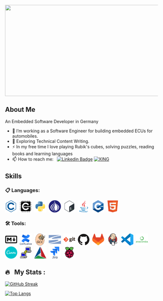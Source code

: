 
<p align="center"><img src="https://media.giphy.com/media/dWesBcTLavkZuG35MI/giphy.gif" width="600" height="300"  /></p>

## About Me

An Embedded Software Developer in Germany
- 🔭 I’m working as a Software Engineer for building embedded ECUs for automobiles.
- 🌱 Exploring Technical Content Writing.
- ⚡ In my free time I love playing Rubik's cubes, solving puzzles, reading books and learning languages
- 📫 How to reach me: &nbsp; [![Linkedin Badge](https://img.shields.io/badge/-rubengdsouza-blue?style=flat&logo=Linkedin&logoColor=white)](https://de.linkedin.com/in/rubengdsouza) [![XING](https://img.shields.io/badge/-rubengdsouza-%23006567.svg?style=flat&logo=xing&logoColor=white)](https://www.xing.com/profile/Ruben_Dsouza)

## Skills

### 📋 Languages:
<p>
<img src="https://github.com/devicons/devicon/blob/master/icons/c/c-line.svg" title="C" **alt="C" width="40" height="40"/>&nbsp;
<img src="https://github.com/devicons/devicon/blob/master/icons/embeddedc/embeddedc-original-wordmark.svg" title="Embedded C" **alt="Embedded C" width="40" height="40"/>&nbsp;
<img src="https://github.com/devicons/devicon/blob/master/icons/python/python-original.svg" title="Python" **alt="Python" width="40" height="40"/>&nbsp;
<img src="https://github.com/devicons/devicon/blob/master/icons/perl/perl-original.svg" title="Perl" **alt="Perl" width="40" height="40"/>&nbsp;
<img src="https://github.com/devicons/devicon/blob/master/icons/bash/bash-original.svg" title="Bash" **alt="Bash" width="40" height="40"/>&nbsp;
<img src="https://github.com/devicons/devicon/blob/master/icons/java/java-original.svg" title="Java" **alt="Java" width="40" height="40"/>&nbsp;
<img src="https://github.com/devicons/devicon/blob/master/icons/cplusplus/cplusplus-original.svg" title="C++" **alt="C++" width="40" height="40"/>&nbsp;
<img src="https://github.com/devicons/devicon/blob/master/icons/html5/html5-original.svg" title="HTML5" alt="HTML" width="40" height="40"/>&nbsp;
</p>

### 🛠 Tools:
<p>
<img src="https://github.com/devicons/devicon/blob/master/icons/markdown/markdown-original.svg" title="Markdown" **alt="Markdown" width="40" height="40"/>&nbsp;
<img src="https://github.com/devicons/devicon/blob/master/icons/confluence/confluence-original-wordmark.svg" title="Confluence" **alt="Confluence" width="40" height="40"/>&nbsp;
<img src="https://github.com/devicons/devicon/blob/master/icons/gcc/gcc-original.svg" title="GCC" **alt="GCC" width="40" height="40"/>&nbsp;
<img src="https://github.com/devicons/devicon/blob/master/icons/subversion/subversion-original.svg" title="SVN" **alt="SVN" width="40" height="40"/>&nbsp;
<img src="https://github.com/devicons/devicon/blob/master/icons/git/git-original-wordmark.svg" title="Git" **alt="Git" width="40" height="40"/>&nbsp;
<img src="https://github.com/devicons/devicon/blob/master/icons/github/github-original.svg" title="GitHub" **alt="GitHub" width="40" height="40"/>&nbsp;
<img src="https://github.com/devicons/devicon/blob/master/icons/gitlab/gitlab-original.svg" title="GitLab" **alt="GitLab" width="40" height="40"/>&nbsp;
<img src="https://github.com/devicons/devicon/blob/master/icons/jenkins/jenkins-original.svg" title="Jenkins" **alt="Jenkins" width="40" height="40"/>&nbsp;
<img src="https://github.com/devicons/devicon/blob/master/icons/vscode/vscode-original.svg" title="VSCode" **alt="VSCode" width="40" height="40"/>&nbsp;
<img src="https://github.com/devicons/devicon/blob/master/icons/anaconda/anaconda-original-wordmark.svg" title="Anaconda" alt="Anaconda" width="40" height="40"/>&nbsp;
<img src="https://github.com/devicons/devicon/blob/master/icons/canva/canva-original.svg" title="Canva" **alt="Canva" width="40" height="40"/>&nbsp;
<img src="https://github.com/devicons/devicon/blob/master/icons/putty/putty-original.svg" title="Putty" **alt="Putty" width="40" height="40"/>&nbsp;
<img src="https://github.com/devicons/devicon/blob/master/icons/cmake/cmake-original.svg" title="CMake" **alt="CMake" width="40" height="40"/>&nbsp;
<img src="https://github.com/devicons/devicon/blob/master/icons/jira/jira-original-wordmark.svg" title="Jira" **alt="Jira" width="40" height="40"/>&nbsp;
<img src="https://github.com/devicons/devicon/blob/master/icons/raspberrypi/raspberrypi-original.svg" title="RasberryPi" **alt="RasberryPi" width="40" height="40"/>&nbsp;
</p>

## 🔥 &nbsp; My Stats :
[![GitHub Streak](http://github-readme-streak-stats.herokuapp.com?user=rubengdsouza&theme=dark&background=000000)](https://git.io/streak-stats)

[![Top Langs](https://github-readme-stats.vercel.app/api/top-langs/?username=rubengdsouza&layout=compact&theme=vision-friendly-dark)](https://github.com/anuraghazra/github-readme-stats)

<!--
[![Duolingo](https://img.shields.io/badge/Duolingo-%234DC730.svg?style=flat&logo=Duolingo&logoColor=white)]
### 🔬 CI Tools:
### 🎨 Design Tools:
### 💻 IDEs/Editors:
-->

